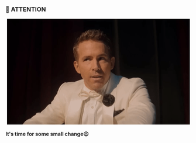 ### 📢 **ATTENTION**

<p align="right">

<img src="/media/gifs/Twist.gif">

**It's time for some small change😉**

</p>
